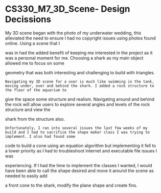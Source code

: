 # CS330_M7_3D_Scene- Design Decissions

  My 3D scene began with the photo of my underwater wedding, this alleviated the need to ensure I had no copyright issues using photos found online. Using a scene that I

was in had the added benefit of keeping me interested in the project as it was a personal moment for me. Choosing a shark as my main object allowed me to focus on some 

geometry that was both interesting and challenging to build with triangles. 

	Navigating my 3D scene for a user is much like swimming in the tank, moving under, over and behind the shark. I added a rock structure to the floor of the aquarium to 
  
give the space some structure and realism. Navigating around and behind the rock will allow users to explore several angles and levels of the rock structure and view the 

shark from the structure also. 

	Unfortunately, I ran into several issues the last few weeks of my build and I had to sacrifice the shape maker class I was trying to implement. I also had found some 
  
code to build a cone using an equation algorithm but implementing it fell to a lower priority as I had to troubleshoot internet and executable file issues I was 

experiencing. If I had the time to implement the classes I wanted, I would have been able to call the shape desired and move it around the scene as needed to easily add 

a front cone to the shark, modify the plane shape and create fins. 
